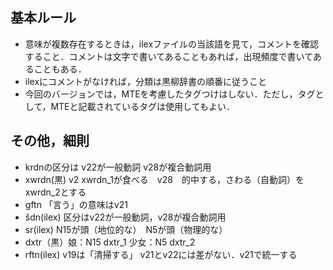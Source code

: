 ## 基本ルール
* 意味が複数存在するときは，ilexファイルの当該語を見て，コメントを確認すること．コメントは文字で書いてあることもあれば，出現頻度で書いてあることもある．
* ilexにコメントがなければ，分類は黒柳辞書の順番に従うこと
* 今回のバージョンでは，MTEを考慮したタグつけはしない．ただし，タグとして，MTEと記載されているタグは使用してもよい．

## その他，細則
* krdnの区分は v22が一般動詞 v28が複合動詞用
* xwrdn(黒) v2 xwrdn_1が食べる　v28　的中する，さわる（自動詞）をxwrdn_2とする
* gftn 「言う」の意味はv21
* šdn(ilex) 区分はv22が一般動詞，v28が複合動詞用
* sr(ilex) N15が頭（地位的な）　N5が頭（物理的な）
* dxtr（黒）娘：N15 dxtr_1 少女：N5 dxtr_2 
* rftn(ilex) v19は「清掃する」 v21とv22には差がない．v21で統一する 
